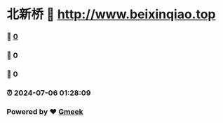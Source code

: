 # 北新桥 :link: http://www.beixinqiao.top 
### :page_facing_up: [0](http://www.beixinqiao.top/tag.html) 
### :speech_balloon: 0 
### :hibiscus: 0 
### :alarm_clock: 2024-07-06 01:28:09 
### Powered by :heart: [Gmeek](https://github.com/Meekdai/Gmeek)
